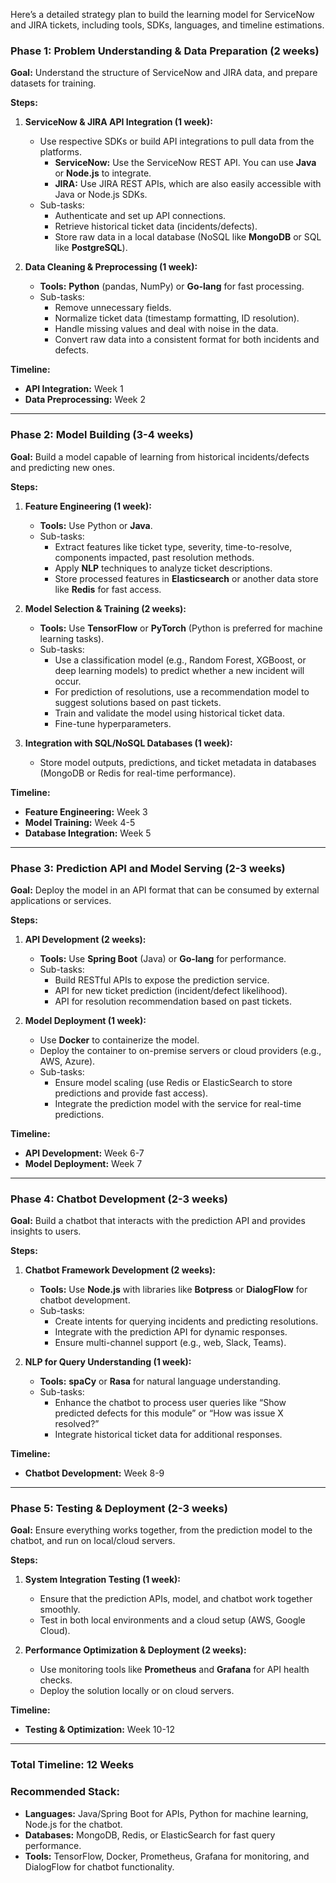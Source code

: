 Here’s a detailed strategy plan to build the learning model for ServiceNow and JIRA tickets, including tools, SDKs, languages, and timeline estimations.

### **Phase 1: Problem Understanding & Data Preparation (2 weeks)**

**Goal:** Understand the structure of ServiceNow and JIRA data, and prepare datasets for training.

**Steps:**

1. **ServiceNow & JIRA API Integration (1 week):**
   - Use respective SDKs or build API integrations to pull data from the platforms.
     - **ServiceNow:** Use the ServiceNow REST API. You can use **Java** or **Node.js** to integrate.
     - **JIRA:** Use JIRA REST APIs, which are also easily accessible with Java or Node.js SDKs.
   - Sub-tasks:
     - Authenticate and set up API connections.
     - Retrieve historical ticket data (incidents/defects).
     - Store raw data in a local database (NoSQL like **MongoDB** or SQL like **PostgreSQL**).
   
2. **Data Cleaning & Preprocessing (1 week):**
   - **Tools:** **Python** (pandas, NumPy) or **Go-lang** for fast processing.
   - Sub-tasks:
     - Remove unnecessary fields.
     - Normalize ticket data (timestamp formatting, ID resolution).
     - Handle missing values and deal with noise in the data.
     - Convert raw data into a consistent format for both incidents and defects.

**Timeline:**
- **API Integration:** Week 1
- **Data Preprocessing:** Week 2

---

### **Phase 2: Model Building (3-4 weeks)**

**Goal:** Build a model capable of learning from historical incidents/defects and predicting new ones.

**Steps:**

1. **Feature Engineering (1 week):**
   - **Tools:** Use Python or **Java**.
   - Sub-tasks:
     - Extract features like ticket type, severity, time-to-resolve, components impacted, past resolution methods.
     - Apply **NLP** techniques to analyze ticket descriptions.
     - Store processed features in **Elasticsearch** or another data store like **Redis** for fast access.

2. **Model Selection & Training (2 weeks):**
   - **Tools:** Use **TensorFlow** or **PyTorch** (Python is preferred for machine learning tasks).
   - Sub-tasks:
     - Use a classification model (e.g., Random Forest, XGBoost, or deep learning models) to predict whether a new incident will occur.
     - For prediction of resolutions, use a recommendation model to suggest solutions based on past tickets.
     - Train and validate the model using historical ticket data.
     - Fine-tune hyperparameters.
   
3. **Integration with SQL/NoSQL Databases (1 week):**
   - Store model outputs, predictions, and ticket metadata in databases (MongoDB or Redis for real-time performance).

**Timeline:**
- **Feature Engineering:** Week 3
- **Model Training:** Week 4-5
- **Database Integration:** Week 5

---

### **Phase 3: Prediction API and Model Serving (2-3 weeks)**

**Goal:** Deploy the model in an API format that can be consumed by external applications or services.

**Steps:**

1. **API Development (2 weeks):**
   - **Tools:** Use **Spring Boot** (Java) or **Go-lang** for performance.
   - Sub-tasks:
     - Build RESTful APIs to expose the prediction service.
     - API for new ticket prediction (incident/defect likelihood).
     - API for resolution recommendation based on past tickets.

2. **Model Deployment (1 week):**
   - Use **Docker** to containerize the model.
   - Deploy the container to on-premise servers or cloud providers (e.g., AWS, Azure).
   - Sub-tasks:
     - Ensure model scaling (use Redis or ElasticSearch to store predictions and provide fast access).
     - Integrate the prediction model with the service for real-time predictions.

**Timeline:**
- **API Development:** Week 6-7
- **Model Deployment:** Week 7

---

### **Phase 4: Chatbot Development (2-3 weeks)**

**Goal:** Build a chatbot that interacts with the prediction API and provides insights to users.

**Steps:**

1. **Chatbot Framework Development (2 weeks):**
   - **Tools:** Use **Node.js** with libraries like **Botpress** or **DialogFlow** for chatbot development.
   - Sub-tasks:
     - Create intents for querying incidents and predicting resolutions.
     - Integrate with the prediction API for dynamic responses.
     - Ensure multi-channel support (e.g., web, Slack, Teams).

2. **NLP for Query Understanding (1 week):**
   - **Tools:** **spaCy** or **Rasa** for natural language understanding.
   - Sub-tasks:
     - Enhance the chatbot to process user queries like “Show predicted defects for this module” or “How was issue X resolved?”
     - Integrate historical ticket data for additional responses.

**Timeline:**
- **Chatbot Development:** Week 8-9

---

### **Phase 5: Testing & Deployment (2-3 weeks)**

**Goal:** Ensure everything works together, from the prediction model to the chatbot, and run on local/cloud servers.

**Steps:**

1. **System Integration Testing (1 week):**
   - Ensure that the prediction APIs, model, and chatbot work together smoothly.
   - Test in both local environments and a cloud setup (AWS, Google Cloud).

2. **Performance Optimization & Deployment (2 weeks):**
   - Use monitoring tools like **Prometheus** and **Grafana** for API health checks.
   - Deploy the solution locally or on cloud servers.

**Timeline:**
- **Testing & Optimization:** Week 10-12

---

### **Total Timeline: 12 Weeks**

### **Recommended Stack:**
- **Languages:** Java/Spring Boot for APIs, Python for machine learning, Node.js for the chatbot.
- **Databases:** MongoDB, Redis, or ElasticSearch for fast query performance.
- **Tools:** TensorFlow, Docker, Prometheus, Grafana for monitoring, and DialogFlow for chatbot functionality.
